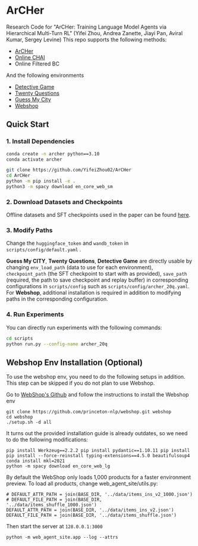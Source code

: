 # ArCHer
Research Code for "ArCHer: Training Language Model Agents via Hierarchical Multi-Turn RL" (Yifei Zhou, Andrea Zanette, Jiayi Pan, Aviral Kumar, Sergey Levine)
This repo supports the following methods:

- [ArCHer][1]
- [Online CHAI][2]
- Online Filtered BC

[1]: https://github.com/YifeiZhou02/ArCHer
[2]: https://arxiv.org/abs/2204.08426


And the following environments
- [Detective Game][3]
- [Twenty Questions][4]
- [Guess My City][4]
- [Webshop][5]

[3]: https://arxiv.org/abs/1909.05398
[4]: https://lmrl-gym.github.io/
[5]: https://webshop-pnlp.github.io/


## Quick Start
### 1. Install Dependencies
```bash
conda create -n archer python==3.10
conda activate archer

git clone https://github.com/YifeiZhou02/ArCHer
cd ArCHer
python -m pip install -e .
python3 -m spacy download en_core_web_sm
```
### 2. Download Datasets and Checkpoints
Offline datasets and SFT checkpoints used in the paper can be found [here](https://drive.google.com/drive/folders/1pRocQI0Jv479G4vNMtQn1JOq8Shf2B6U?usp=sharing).
### 3. Modify Paths
Change the ```huggingface_token``` and ```wandb_token``` in ```scripts/config/default.yaml``` .

**Guess My CITY**, **Twenty Questions**, **Detective Game** are directly usable by changing ```env_load_path``` (data to use for each environment), ```checkpoint_path``` (the SFT checkpoint to start with as provided), ```save_path``` (required, the path to save checkpoint and replay buffer) in corresponding configurations in ```scripts/config``` such as ```scripts/config/archer_20q.yaml```. For **Webshop**, additional installation is required in addition to modifying paths in the corresponding configuration.

### 4. Run Experiments
You can directly run experiments with the following commands:
```bash
cd scripts
python run.py --config-name archer_20q
```

## Webshop Env Installation (Optional)
To use the webshop env, you need to do the following setups in addition. This step can be skipped if you do not plan to use Webshop.

Go to [WebShop's Github](https://github.com/princeton-nlp/WebShop) and follow the instructions to install the Webshop env

```
git clone https://github.com/princeton-nlp/webshop.git webshop
cd webshop
./setup.sh -d all
```

It turns out the provided installation guide is already outdates, so we need to do the following modifications:
```
pip install Werkzeug==2.2.2 pip install pydantic==1.10.11 pip install pip install --force-reinstall typing-extensions==4.5.0 beautifulsoup4
conda install mkl=2021
python -m spacy download en_core_web_lg
```

By default the WebShop only loads 1,000 products for a faster environment preview. To load all products, change web_agent_site/utils.py:
```
# DEFAULT_ATTR_PATH = join(BASE_DIR, '../data/items_ins_v2_1000.json')
# DEFAULT_FILE_PATH = join(BASE_DIR, '../data/items_shuffle_1000.json')
DEFAULT_ATTR_PATH = join(BASE_DIR, '../data/items_ins_v2.json')
DEFAULT_FILE_PATH = join(BASE_DIR, '../data/items_shuffle.json')
```

Then start the server at `128.0.0.1:3000`
```
python -m web_agent_site.app --log --attrs
```
